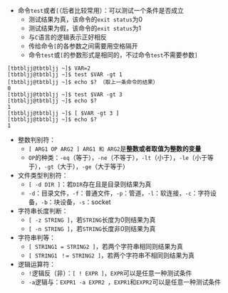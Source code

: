 * 命令`test`或者`[`（后者比较常用）：可以测试一个条件是否成立
  * 测试结果为真，该命令的`exit status`为0
  * 测试结果为假，该命令的`exit status`为1
  * 与`C`语言的逻辑表示正好相反
  * 传给命令`[`的各参数之间需要用空格隔开
  * 命令`test`或`[`的参数形式是相同的，不过命令`test`不需要参数`]`
```
[tbtbljj@tbtbljj ~]$ VAR=2
[tbtbljj@tbtbljj ~]$ test $VAR -gt 1
[tbtbljj@tbtbljj ~]$ echo $? （取上一条命令的结果）
0
[tbtbljj@tbtbljj ~]$ test $VAR -gt 3
[tbtbljj@tbtbljj ~]$ echo $?
1
[tbtbljj@tbtbljj ~]$ [ $VAR -gt 3 ]
[tbtbljj@tbtbljj ~]$ echo $?
1
```
* 整数判别符：
  * `[ ARG1 OP ARG2 ] ARG1 和 ARG2`是**整数或者取值为整数的变量**
  * `OP`的种类：`-eq`（等于），`-ne`（不等于），`-lt`（小于），`-le`（小于等于），`-gt`（大于），`-ge`（大于等于）
* 文件类型判别符：
  * `[ -d DIR ]`：若`DIR`存在且是目录则结果为真
  * `-d`：目录文件，`-f`：普通文件，`-p`：管道，`-l`：软连接，`-c`：字符设备，`-b`：块设备，`-s`：socket
* 字符串长度判断：
  * `[ -z STRING ]`，若`STRING`长度为0则结果为真
  * `[ -n STRING ]`，若`STRING`长度非0则结果为真
* 字符串判等：
  * `[ STRING1 = STRING2 ]`，若两个字符串相同则结果为真
  * `[ STRING1 ！= STRING2 ]`，若两个字符串不相同则结果为真
* 逻辑运算符：
  * `!`逻辑反（非）：`[ ! EXPR ]`，`EXPR`可以是任意一种测试条件
  * `-a`逻辑与：`EXPR1 -a EXPR2 `，`EXPR1`和`EXPR2`可以是任意一种测试条件
